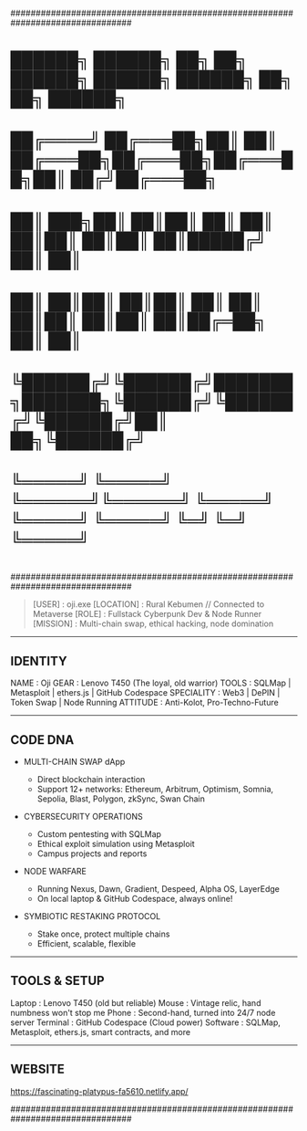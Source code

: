 
################################################################################
#                                                                              #
#   ██████╗  ██████╗ ██╗     ██╗      ██████╗  ██████╗  ██████╗ ██╗  ██╗ ██████╗  #
#  ██╔════╝ ██╔═══██╗██║     ██║     ██╔═══██╗██╔═══██╗██╔═══██╗██║ ██╔╝██╔═══██╗ #
#  ██║  ███╗██║   ██║██║     ██║     ██║   ██║██║   ██║██║   ██║█████╔╝ ██║   ██║ #
#  ██║   ██║██║   ██║██║     ██║     ██║   ██║██║   ██║██║   ██║██╔═██╗ ██║   ██║ #
#  ╚██████╔╝╚██████╔╝███████╗███████╗╚██████╔╝╚██████╔╝╚██████╔╝██║  ██╗╚██████╔╝ #
#   ╚═════╝  ╚═════╝ ╚══════╝╚══════╝ ╚═════╝  ╚═════╝  ╚═════╝ ╚═╝  ╚═╝ ╚═════╝  #
#                                                                              #
################################################################################

> [USER]        : oji.exe
> [LOCATION]    : Rural Kebumen // Connected to Metaverse
> [ROLE]        : Fullstack Cyberpunk Dev & Node Runner
> [MISSION]     : Multi-chain swap, ethical hacking, node domination

-------------------------------------------------------------------------------
IDENTITY
-------------------------------------------------------------------------------
  NAME        : Oji
  GEAR        : Lenovo T450 (The loyal, old warrior)
  TOOLS       : SQLMap | Metasploit | ethers.js | GitHub Codespace
  SPECIALITY  : Web3 | DePIN | Token Swap | Node Running
  ATTITUDE    : Anti-Kolot, Pro-Techno-Future

-------------------------------------------------------------------------------
CODE DNA
-------------------------------------------------------------------------------
  * MULTI-CHAIN SWAP dApp
    - Direct blockchain interaction
    - Support 12+ networks:
      Ethereum, Arbitrum, Optimism, Somnia, Sepolia, Blast, Polygon, zkSync, Swan Chain

  * CYBERSECURITY OPERATIONS
    - Custom pentesting with SQLMap
    - Ethical exploit simulation using Metasploit
    - Campus projects and reports

  * NODE WARFARE
    - Running Nexus, Dawn, Gradient, Despeed, Alpha OS, LayerEdge
    - On local laptop & GitHub Codespace, always online!

  * SYMBIOTIC RESTAKING PROTOCOL
    - Stake once, protect multiple chains
    - Efficient, scalable, flexible

-------------------------------------------------------------------------------
TOOLS & SETUP
-------------------------------------------------------------------------------
  Laptop       : Lenovo T450 (old but reliable)
  Mouse        : Vintage relic, hand numbness won't stop me
  Phone        : Second-hand, turned into 24/7 node server
  Terminal     : GitHub Codespace (Cloud power)
  Software     : SQLMap, Metasploit, ethers.js, smart contracts, and more

-------------------------------------------------------------------------------
WEBSITE
-------------------------------------------------------------------------------
  https://fascinating-platypus-fa5610.netlify.app/

################################################################################


<!---
momys4/momys4 is a ✨ special ✨ repository because its `README.md` (this file) appears on your GitHub profile.
You can click the Preview link to take a look at your changes.
--->
